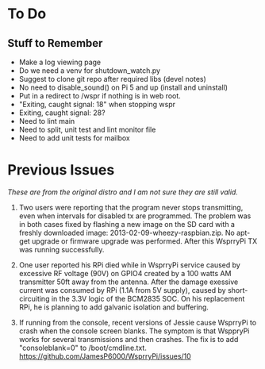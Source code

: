# To Do

## Stuff to Remember

- Make a log viewing page
- Do we need a venv for shutdown_watch.py
- Suggest to clone git repo after required libs (devel notes)
- No need to disable_sound() on Pi 5 and up (install and uninstall)
- Put in a redirect to /wspr if nothing is in web root.
- "Exiting, caught signal: 18" when stopping wspr
- Exiting, caught signal: 28?
- Need to lint main
- Need to split, unit test and lint monitor file
- Need to add unit tests for mailbox

# Previous Issues

*These are from the original distro and I am not sure they are still valid.*

1. Two users were reporting that the program never stops transmitting, even
when intervals for disabled tx are programmed. The problem was in both
cases fixed by flashing a new image on the SD card with a freshly downloaded
image: 2013-02-09-wheezy-raspbian.zip. No apt-get upgrade or firmware
upgrade was performed. After this WsprryPi TX was running successfully.

1. One user reported his RPi died while in WsprryPi service caused by excessive
RF voltage (90V) on GPIO4 created by a 100 watts AM transmitter 50ft away
from the antenna. After the damage exessive current was consumed by RPi (1.1A
from 5V supply), caused by short-circuiting in the 3.3V logic of the BCM2835
SOC. On his replacement RPi, he is planning to add galvanic isolation and
buffering.

1. If running from the console, recent versions of Jessie cause WsprryPi to
crash when the console screen blanks. The symptom is that WsppryPi works
for several transmissions and then crashes. The fix is to add "consoleblank=0"
to /boot/cmdline.txt.
https://github.com/JamesP6000/WsprryPi/issues/10
